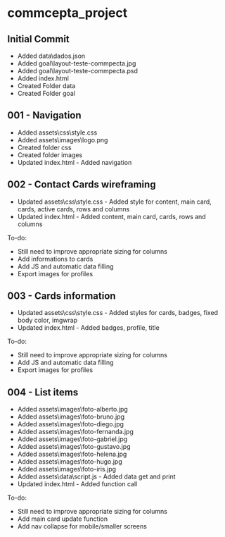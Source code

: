 # commcepta_project

## Initial Commit
+ Added data\dados.json
+ Added goal\layout-teste-commpecta.jpg
+ Added goal\layout-teste-commpecta.psd
+ Added index.html
+ Created Folder data
+ Created Folder goal

## 001 - Navigation
+ Added assets\css\style.css
+ Added assets\images\logo.png
+ Created folder css
+ Created folder images
+ Updated index.html - Added navigation

## 002 - Contact Cards wireframing
+ Updated assets\css\style.css - Added style for content, main card, cards, active cards, rows and columns
+ Updated index.html - Added content, main card, cards, rows and columns

To-do:
+ Still need to improve appropriate sizing for columns
+ Add informations to cards
+ Add JS and automatic data filling
+ Export images for profiles

## 003 - Cards information
+ Updated assets\css\style.css - Added styles for cards, badges, fixed body color, imgwrap
+ Updated index.html - Added badges, profile, title

To-do:
+ Still need to improve appropriate sizing for columns
+ Add JS and automatic data filling
+ Export images for profiles

## 004 - List items
+ Added assets\images\foto-alberto.jpg
+ Added assets\images\foto-bruno.jpg
+ Added assets\images\foto-diego.jpg
+ Added assets\images\foto-fernanda.jpg
+ Added assets\images\foto-gabriel.jpg
+ Added assets\images\foto-gustavo.jpg
+ Added assets\images\foto-helena.jpg
+ Added assets\images\foto-hugo.jpg
+ Added assets\images\foto-iris.jpg
+ Added assets\data\script.js - Added data get and print
+ Updated index.html - Added function call

To-do:
+ Still need to improve appropriate sizing for columns
+ Add main card update function
+ Add nav collapse for mobile/smaller screens